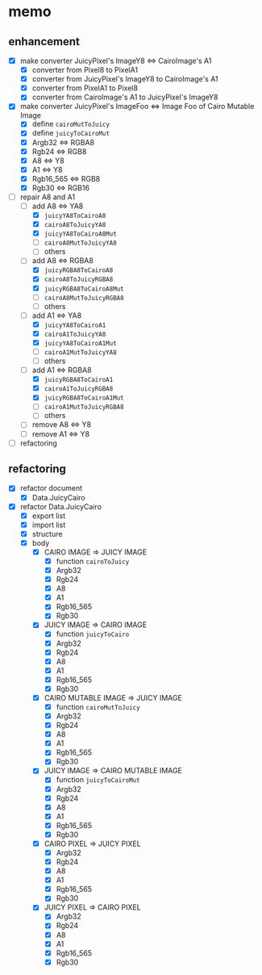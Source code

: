 memo
====

enhancement
-----------

* [x] make converter JuicyPixel's ImageY8 <=> CairoImage's A1
	+ [x] converter from Pixel8 to PixelA1
	+ [x] converter from JuicyPixel's ImageY8 to CairoImage's A1
	+ [x] converter from PixelA1 to Pixel8
	+ [x] converter from CairoImage's A1 to JuicyPixel's ImageY8
* [x] make converter JuicyPixel's ImageFoo <=> Image Foo of Cairo Mutable Image
	+ [x] define `cairoMutToJuicy`
	+ [x] define `juicyToCairoMut`
	+ [x] Argb32 <=> RGBA8
	+ [x] Rgb24 <=> RGB8
	+ [x] A8 <=> Y8
	+ [x] A1 <=> Y8
	+ [x] Rgb16\_565 <=> RGB8
	+ [x] Rgb30 <=> RGB16
* [ ] repair A8 and A1
	+ [ ] add A8 <=> YA8
		- [x] `juicyYA8ToCairoA8`
		- [x] `cairoA8ToJuicyYA8`
		- [x] `juicyYA8ToCairoA8Mut`
		- [ ] `cairoA8MutToJuicyYA8`
		- [ ] others
	+ [ ] add A8 <=> RGBA8
		- [x] `juicyRGBA8ToCairoA8`
		- [x] `cairoA8ToJuicyRGBA8`
		- [x] `juicyRGBA8ToCairoA8Mut`
		- [ ] `cairoA8MutToJuicyRGBA8`
		- [ ] others
	+ [ ] add A1 <=> YA8
		- [x] `juicyYA8ToCairoA1`
		- [x] `cairoA1ToJuicyYA8`
		- [x] `juicyYA8ToCairoA1Mut`
		- [ ] `cairoA1MutToJuicyYA8`
		- [ ] others
	+ [ ] add A1 <=> RGBA8
		- [x] `juicyRGBA8ToCairoA1`
		- [x] `cairoA1ToJuicyRGBA8`
		- [x] `juicyRGBA8ToCairoA1Mut`
		- [ ] `cairoA1MutToJuicyRGBA8`
		- [ ] others
	+ [ ] remove A8 <=> Y8
	+ [ ] remove A1 <=> Y8
* [ ] refactoring

refactoring
-----------

* [x] refactor document
	+ [x] Data.JuicyCairo
* [x] refactor Data.JuicyCairo
	+ [x] export list
	+ [x] import list
	+ [x] structure
	+ [x] body
		- [x] CAIRO IMAGE => JUICY IMAGE
			* [x] function `cairoToJuicy`
			* [x] Argb32
			* [x] Rgb24
			* [x] A8
			* [x] A1
			* [x] Rgb16_565
			* [x] Rgb30
		- [x] JUICY IMAGE => CAIRO IMAGE
			* [x] function `juicyToCairo`
			* [x] Argb32
			* [x] Rgb24
			* [x] A8
			* [x] A1
			* [x] Rgb16_565
			* [x] Rgb30
		- [x] CAIRO MUTABLE IMAGE => JUICY IMAGE
			* [x] function `cairoMutToJuicy`
			* [x] Argb32
			* [x] Rgb24
			* [x] A8
			* [x] A1
			* [x] Rgb16_565
			* [x] Rgb30
		- [x] JUICY IMAGE => CAIRO MUTABLE IMAGE
			* [x] function `juicyToCairoMut`
			* [x] Argb32
			* [x] Rgb24
			* [x] A8
			* [x] A1
			* [x] Rgb16_565
			* [x] Rgb30
		- [x] CAIRO PIXEL => JUICY PIXEL
			* [x] Argb32
			* [x] Rgb24
			* [x] A8
			* [x] A1
			* [x] Rgb16_565
			* [x] Rgb30
		- [x] JUICY PIXEL => CAIRO PIXEL
			* [x] Argb32
			* [x] Rgb24
			* [x] A8
			* [x] A1
			* [x] Rgb16_565
			* [x] Rgb30
